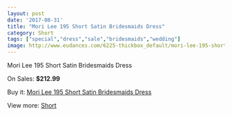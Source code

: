 ```yaml
---
layout: post
date: '2017-08-31'
title: "Mori Lee 195 Short Satin Bridesmaids Dress"
category: Short
tags: ["special","dress","sale","bridesmaids","wedding"]
image: http://www.eudances.com/6225-thickbox_default/mori-lee-195-short-satin-bridesmaids-dress.jpg
---
```

Mori Lee 195 Short Satin Bridesmaids Dress

On Sales: **$212.99**
<a href="https://www.eudances.com/en/short/2236-mori-lee-195-short-satin-bridesmaids-dress.html"><amp-img layout="responsive" width="600" height="600" src="//www.eudances.com/6225-thickbox_default/mori-lee-195-short-satin-bridesmaids-dress.jpg" alt="Mori Lee 195 Short Satin Bridesmaids Dress 0" /></a>

Buy it: [Mori Lee 195 Short Satin Bridesmaids Dress](https://www.eudances.com/en/short/2236-mori-lee-195-short-satin-bridesmaids-dress.html "Mori Lee 195 Short Satin Bridesmaids Dress")

View more: [Short](https://www.eudances.com/en/25-short "Short")